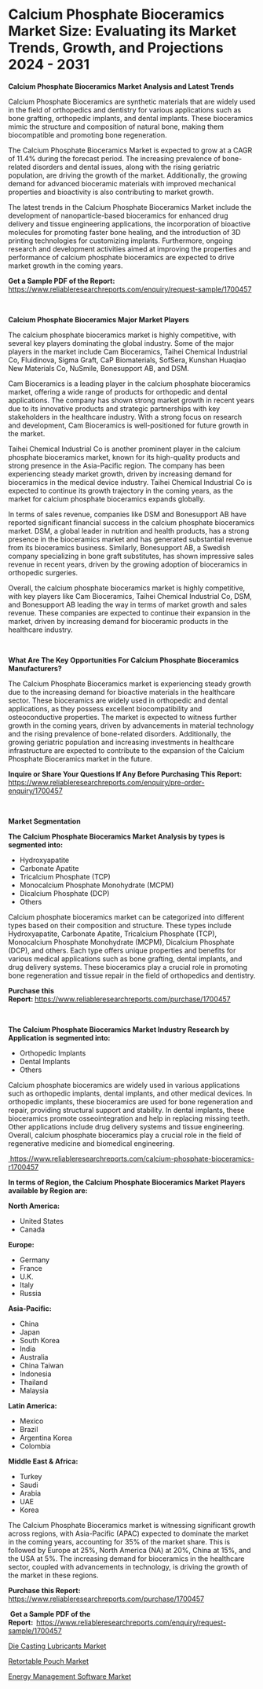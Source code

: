 <p><h1>Calcium Phosphate Bioceramics Market Size: Evaluating its Market Trends, Growth, and Projections 2024 - 2031</h1></p><p><strong>Calcium Phosphate Bioceramics Market Analysis and Latest Trends</strong></p>
<p><p>Calcium Phosphate Bioceramics are synthetic materials that are widely used in the field of orthopedics and dentistry for various applications such as bone grafting, orthopedic implants, and dental implants. These bioceramics mimic the structure and composition of natural bone, making them biocompatible and promoting bone regeneration.</p><p>The Calcium Phosphate Bioceramics Market is expected to grow at a CAGR of 11.4% during the forecast period. The increasing prevalence of bone-related disorders and dental issues, along with the rising geriatric population, are driving the growth of the market. Additionally, the growing demand for advanced bioceramic materials with improved mechanical properties and bioactivity is also contributing to market growth.</p><p>The latest trends in the Calcium Phosphate Bioceramics Market include the development of nanoparticle-based bioceramics for enhanced drug delivery and tissue engineering applications, the incorporation of bioactive molecules for promoting faster bone healing, and the introduction of 3D printing technologies for customizing implants. Furthermore, ongoing research and development activities aimed at improving the properties and performance of calcium phosphate bioceramics are expected to drive market growth in the coming years.</p></p>
<p><strong>Get a Sample PDF of the Report:&nbsp;</strong> <a href="https://www.reliableresearchreports.com/enquiry/request-sample/1700457">https://www.reliableresearchreports.com/enquiry/request-sample/1700457</a></p>
<p>&nbsp;</p>
<p><strong>Calcium Phosphate Bioceramics Major Market Players</strong></p>
<p><p>The calcium phosphate bioceramics market is highly competitive, with several key players dominating the global industry. Some of the major players in the market include Cam Bioceramics, Taihei Chemical Industrial Co, Fluidinova, Sigma Graft, CaP Biomaterials, SofSera, Kunshan Huaqiao New Materials Co, NuSmile, Bonesupport AB, and DSM.</p><p>Cam Bioceramics is a leading player in the calcium phosphate bioceramics market, offering a wide range of products for orthopedic and dental applications. The company has shown strong market growth in recent years due to its innovative products and strategic partnerships with key stakeholders in the healthcare industry. With a strong focus on research and development, Cam Bioceramics is well-positioned for future growth in the market.</p><p>Taihei Chemical Industrial Co is another prominent player in the calcium phosphate bioceramics market, known for its high-quality products and strong presence in the Asia-Pacific region. The company has been experiencing steady market growth, driven by increasing demand for bioceramics in the medical device industry. Taihei Chemical Industrial Co is expected to continue its growth trajectory in the coming years, as the market for calcium phosphate bioceramics expands globally.</p><p>In terms of sales revenue, companies like DSM and Bonesupport AB have reported significant financial success in the calcium phosphate bioceramics market. DSM, a global leader in nutrition and health products, has a strong presence in the bioceramics market and has generated substantial revenue from its bioceramics business. Similarly, Bonesupport AB, a Swedish company specializing in bone graft substitutes, has shown impressive sales revenue in recent years, driven by the growing adoption of bioceramics in orthopedic surgeries.</p><p>Overall, the calcium phosphate bioceramics market is highly competitive, with key players like Cam Bioceramics, Taihei Chemical Industrial Co, DSM, and Bonesupport AB leading the way in terms of market growth and sales revenue. These companies are expected to continue their expansion in the market, driven by increasing demand for bioceramic products in the healthcare industry.</p></p>
<p>&nbsp;</p>
<p><strong>What Are The Key Opportunities For Calcium Phosphate Bioceramics Manufacturers?</strong></p>
<p><p>The Calcium Phosphate Bioceramics market is experiencing steady growth due to the increasing demand for bioactive materials in the healthcare sector. These bioceramics are widely used in orthopedic and dental applications, as they possess excellent biocompatibility and osteoconductive properties. The market is expected to witness further growth in the coming years, driven by advancements in material technology and the rising prevalence of bone-related disorders. Additionally, the growing geriatric population and increasing investments in healthcare infrastructure are expected to contribute to the expansion of the Calcium Phosphate Bioceramics market in the future.</p></p>
<p><strong>Inquire or Share Your Questions If Any Before Purchasing This Report:</strong> <a href="https://www.reliableresearchreports.com/enquiry/pre-order-enquiry/1700457">https://www.reliableresearchreports.com/enquiry/pre-order-enquiry/1700457</a></p>
<p>&nbsp;</p>
<p><strong>Market Segmentation</strong></p>
<p><strong>The Calcium Phosphate Bioceramics Market Analysis by types is segmented into:</strong></p>
<p><ul><li>Hydroxyapatite</li><li>Carbonate Apatite</li><li>Tricalcium Phosphate (TCP)</li><li>Monocalcium Phosphate Monohydrate (MCPM)</li><li>Dicalcium Phosphate (DCP)</li><li>Others</li></ul></p>
<p><p>Calcium phosphate bioceramics market can be categorized into different types based on their composition and structure. These types include Hydroxyapatite, Carbonate Apatite, Tricalcium Phosphate (TCP), Monocalcium Phosphate Monohydrate (MCPM), Dicalcium Phosphate (DCP), and others. Each type offers unique properties and benefits for various medical applications such as bone grafting, dental implants, and drug delivery systems. These bioceramics play a crucial role in promoting bone regeneration and tissue repair in the field of orthopedics and dentistry.</p></p>
<p><strong>Purchase this Report:&nbsp;</strong><a href="https://www.reliableresearchreports.com/purchase/1700457">https://www.reliableresearchreports.com/purchase/1700457</a></p>
<p>&nbsp;</p>
<p><strong>The Calcium Phosphate Bioceramics Market Industry Research by Application is segmented into:</strong></p>
<p><ul><li>Orthopedic Implants</li><li>Dental Implants</li><li>Others</li></ul></p>
<p><p>Calcium phosphate bioceramics are widely used in various applications such as orthopedic implants, dental implants, and other medical devices. In orthopedic implants, these bioceramics are used for bone regeneration and repair, providing structural support and stability. In dental implants, these bioceramics promote osseointegration and help in replacing missing teeth. Other applications include drug delivery systems and tissue engineering. Overall, calcium phosphate bioceramics play a crucial role in the field of regenerative medicine and biomedical engineering.</p></p>
<p><a href="https://www.reliableresearchreports.com/calcium-phosphate-bioceramics-r1700457">&nbsp;https://www.reliableresearchreports.com/calcium-phosphate-bioceramics-r1700457</a></p>
<p><strong>In terms of Region, the Calcium Phosphate Bioceramics Market Players available by Region are:</strong></p>
<p>
    <p> <strong> North America: </strong>
        <ul>
            <li>United States</li>
            <li>Canada</li>
        </ul>
        </p> 
    <p> <strong> Europe: </strong>
        <ul>
            <li>Germany</li>
            <li>France</li>
            <li>U.K.</li>
            <li>Italy</li>
            <li>Russia</li>
        </ul>
        </p> 
    <p> <strong> Asia-Pacific: </strong>
        <ul>
            <li>China</li>
            <li>Japan</li>
            <li>South Korea</li>
            <li>India</li>
            <li>Australia</li>
            <li>China Taiwan</li>
            <li>Indonesia</li>
            <li>Thailand</li>
            <li>Malaysia</li>
        </ul>
        </p> 
    <p> <strong> Latin America: </strong>
        <ul>
            <li>Mexico</li>
            <li>Brazil</li>
            <li>Argentina Korea</li>
            <li>Colombia</li>
        </ul>
        </p> 
    <p> <strong> Middle East & Africa: </strong>
        <ul>
            <li>Turkey</li>
            <li>Saudi</li>
            <li>Arabia</li>
            <li>UAE</li>
            <li>Korea</li>
        </ul>
    </p>
    </p>
<p><p>The Calcium Phosphate Bioceramics market is witnessing significant growth across regions, with Asia-Pacific (APAC) expected to dominate the market in the coming years, accounting for 35% of the market share. This is followed by Europe at 25%, North America (NA) at 20%, China at 15%, and the USA at 5%. The increasing demand for bioceramics in the healthcare sector, coupled with advancements in technology, is driving the growth of the market in these regions.</p></p>
<p><strong>Purchase this Report: </strong><a href="https://www.reliableresearchreports.com/purchase/1700457">https://www.reliableresearchreports.com/purchase/1700457</a></p>
<p>&nbsp;<strong>Get a Sample PDF of the Report:&nbsp;&nbsp;</strong><a href="https://www.reliableresearchreports.com/enquiry/request-sample/1700457">https://www.reliableresearchreports.com/enquiry/request-sample/1700457</a></p>
<p><strong></strong></p>
<p><p><a href="https://www.linkedin.com/pulse/die-casting-lubricants-market-comprehensive-report-its-share-x3aie">Die Casting Lubricants Market</a></p><p><a href="https://www.linkedin.com/pulse/decoding-retortable-pouch-market-metrics-share-trends-growth-twn0e">Retortable Pouch Market</a></p><p><a href="https://www.linkedin.com/pulse/energy-management-software-market-competitive-analysis-trends-lvdle">Energy Management Software Market</a></p></p>
